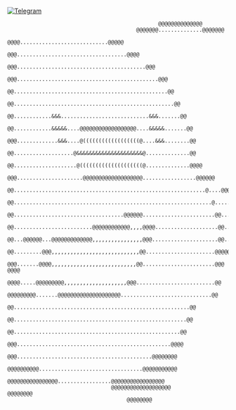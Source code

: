 [![Telegram](https://img.shields.io/badge/-telegram-red?color=white&logo=telegram&logoColor=black)](https://t.me/dead_duke)
                                                                                                                        
                                                                                                                        
                                                                                                                        
                                                                                                                        
                                                                                                                        
                                                                                                                        
                                                                                                                        
                                                                                                                        
                                                                                                                        
                                                                                                                        
                                                                                                                        
                                                    @@@@@@@@@@@@@@                                                      
                                             @@@@@@@..............@@@@@@@                                               
                                         @@@@............................@@@@@                                          
                                      @@@...................................@@@@                                        
                                   @@@.........................................@@@                                      
                                 @@@.............................................@@@                                    
                                @@.................................................@@                                   
                               @@...................................................@@                                  
                              @@............&&&............................&&&.......@@                                 
                             @@............&&&&&....@@@@@@@@@@@@@@@@@@....&&&&&.......@@                                
                            @@@.............&&&....@((((((((((((((((((@....&&&........@@                                
                            @@...................@&&&&&&&&&&&&&&&&&&&&&@..............@@                                
                            @@....................@((((((((((((((((((((@..............@@@@                              
                           @@@.....................@@@@@@@@@@@@@@@@@@@.................@@@@@@                           
                         @@.............................................................@....@@@                        
                       @@...............................................................@......@@                       
                      @@...................................@@@@@@.......................@@......@@@                     
                     @@.........................@@@@@@@@@@@@,,,,@@@@....................@@.......@@                     
                     @@...@@@@@@...@@@@@@@@@@@@@,,,,,,,,,,,,,,,,@@@.....................@@.......@@@                    
                      @@.........@@@,,,,,,,,,,,,,,,,,,,,,,,,,,,,@@......................@@@@@....@@                     
                      @@@.......@@@@,,,,,,,,,,,,,,,,,,,,,,,,,,,@@.......................@@@  @@@@                       
                      @@@@.....@@@@@@@@@,,,,,,,,,,,,,,,,,,,,@@@.........................@@                              
                       @@@@@@@@@.......@@@@@@@@@@@@@@@@@@@@.............................@@                              
                              @@........................................................@@                              
                              @@.......................................................@@                               
                               @@.....................................................@@                                
                                @@@.................................................@@@@                                
                                  @@@...........................................@@@@@@@@                                
                                 @@@@@@@@@@.................................@@@@@@@@@@@                                 
                                  @@@@@@@@@@@@@@@@.................@@@@@@@@@@@@@@@@@                                    
                                     @@@@@@@@@@@@@@@@@@@              @@@@@@@@                                          
                                          @@@@@@@@                                                                      
                                                                                                                        
                                                                                                                        
                                                                                                                        
                                                                                                                        
                                                                                                                         

